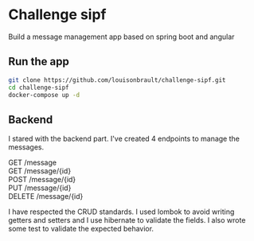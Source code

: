 # Challenge sipf
 Build a message management app based on spring boot and angular
 
## Run the app
```sh
git clone https://github.com/louisonbrault/challenge-sipf.git
cd challenge-sipf
docker-compose up -d
```
 
## Backend
I stared with the backend part. I've created 4 endpoints to manage the messages.

GET /message <br>
GET /message/{id} <br>
POST /message/{id} <br>
PUT /message/{id} <br>
DELETE /message/{id} <br>

I have respected the CRUD standards. I used lombok to avoid writing getters and setters and I use hibernate to validate the fields. I also wrote some test to validate the expected behavior.
